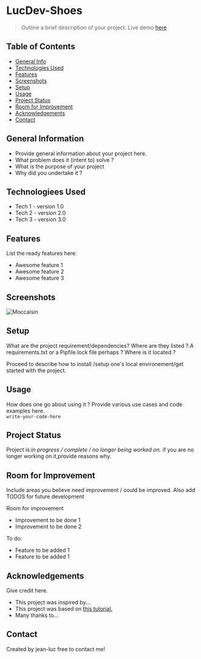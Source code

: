 # LucDev-Shoes 
>Outline a brief description of your project.
>Live demo [here](https://momo-app-99600.web.app)

## Table of Contents 
* [General Info](#general-information)
* [Technologies Used](#technologies-used)
* [Features](#features)
* [Screenshots](#screenshots)
* [Setup](#setup)
* [Usage](#usage)
* [Project Status](#project-status)
* [Room for Improvement](#room-for-improvement)
* [Acknowledgements](#acknowledgements)
* [Contact](#contact)
<!-- * [License](#license) -->

## General Information 
* Provide general information about your project here.
* What problem does it (intent to) solve ?
* What is the purpose of your project
* Why did you undertake it ?

## Technologiees Used  
* Tech 1 - version 1.0
* Tech 2 - version 2.0
* Tech 3 - version 3.0

## Features 
List the ready features here:

* Awesome feature 1
* Awesome feature 2
* Awesome feature 3

## Screenshots 
![Moccaisin](https://jean-luc14.github.io/LucDev-Shoes/static/media/yellow.b1c1d0e9d1258f52cc47.jpg)

## Setup 
What are the project requirement/dependencies? 
Where are they listed ?.A requirements.txt or a Pipfile.lock file perhaps ?
Where is it located ?  

Proceed to describe how to install /setup one's local environement/get started with the project.

## Usage 
How does one go about using it ? Provide various use 
cases and code examples here.  
`write-your-code-here`

## Project Status 
Project is:*in progress / complete / no longer being worked on.*
if you are no longer working on it,provide reasons why.

## Room for Improvement 
Include areas you believe need improvement / could be improved.
Also add TODOS for future development  
  
Room for improvement  

* Improvement to be done 1
* Improvement to be done 2  

To do:  

* Feature to be added 1
* Feature to be added 1

## Acknowledgements 
Give credit here.

* This project was inspired by...
* This project was based on [this tutorial.](https://youtu.be/fUdrXQ72670)
* Many thanks to...

## Contact  
Created by jean-luc free to contact me! 
  